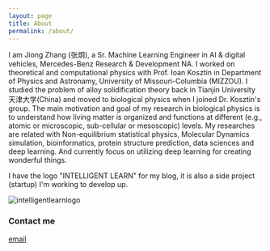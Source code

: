```yaml
---
layout: page
title: About
permalink: /about/
---
```


I am Jiong Zhang (张炯), a Sr. Machine Learning Engineer in AI & digital vehicles, Mercedes-Benz Research & Development NA. I worked on theoretical and computational physics with Prof. Ioan Kosztin in Department of Physics and Astronamy, University of Missouri-Columbia (MIZZOU). I studied the problem of alloy solidification theory back in Tianjin University 天津大学(China) and moved to biological physics when I joined Dr. Kosztin's group. The main motivation and goal of my research in biological physics is to understand how living matter is organized and functions at different (e.g., atomic or microscopic, sub-cellular or mesoscopic) levels. My researches are related with Non-equilibrium statistical physics, Molecular Dynamics simulation, bioinformatics, protein structure prediction, data sciences and deep learning. And currently focus on utilizing deep learning for creating wonderful things.

I have the logo "INTELLIGENT LEARN" for my blog, it is also a side project (startup) I'm working to develop up.

![intelligentlearnlogo]({{'/images/jekyll-logo.png'|relative_url}})

### Contact me

[email](mailto:jiong.learning.zhang@gmail.com)
